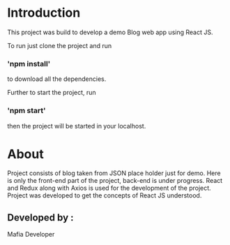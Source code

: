# Introduction

This project was build to develop a demo Blog web app using React JS.
 
 To run just clone the project and run
 ### 'npm install'
 to download all the dependencies.
 
 Further to start the project, run
 ### 'npm start'
 then the project will be started in your localhost.
 
 
 
 # About
 
 Project consists of blog taken from JSON place holder just for demo.
 Here is only the front-end part of the project, back-end is under progress.
 React and Redux along with Axios is used for the development of the project.
 Project was developed to get the concepts of React JS understood.
 
 
 ## Developed by : 
Mafia Developer
